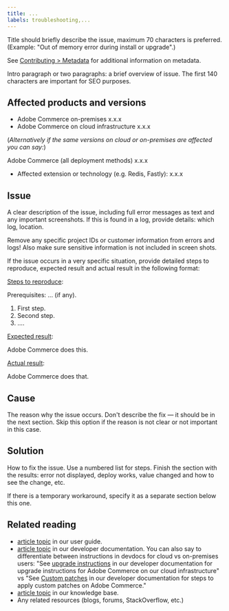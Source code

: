 ```yaml
---
title: ...
labels: troubleshooting,...
---
```


Title should briefly describe the issue, maximum 70 characters is preferred.<br/>
(Example: "Out of memory error during install or upgrade".)

See [Contributing > Metadata](../../CONTRIBUTING.md#metadata) for additional information on metadata.

Intro paragraph or two paragraphs: a brief overview of issue. The first 140 characters are important for SEO purposes.

## Affected products and versions

* Adobe Commerce on-premises x.x.x
* Adobe Commerce on cloud infrastructure x.x.x

(*Alternatively if the same versions on cloud or on-premises are affected you can say:*)

Adobe Commerce (all deployment methods) x.x.x

* Affected extension or technology (e.g. Redis, Fastly): x.x.x

## Issue

A clear description of the issue, including full error messages as text and any important screenshots.
If this is found in a log, provide details: which log, location.

Remove any specific project IDs or customer information from errors and logs! Also make sure sensitive information is not included in screen shots.

If the issue occurs in a very specific situation, provide detailed steps to reproduce, expected result and actual result in the following format:

<ins>Steps to reproduce</ins>:

Prerequisites: ... (if any).

1. First step.
1. Second step.
1. ....

<ins>Expected result</ins>:

Adobe Commerce does this.

<ins>Actual result</ins>:

Adobe Commerce does that.

## Cause

The reason why the issue occurs. Don't describe the fix — it should be in the next section. Skip this option if the reason is not clear or not important in this case.

## Solution

How to fix the issue. Use a numbered list for steps.
Finish the section with the results: error not displayed, deploy works, value changed and how to see the change, etc.

If there is a temporary workaround, specify it as a separate section below this one.

## Related reading

* [article topic](https://docs.magento.com/user-guide/) in our user guide.
* [article topic](https://devdocs.magento.com) in our developer documentation. You can also say to differentiate between instructions in devdocs for cloud vs on-premises users: "See [upgrade instructions](https://devdocs.magento.com/cloud/project/project-upgrade-parent.html) in our developer documentation for upgrade instructions for Adobe Commerce on our cloud infrastructure" vs "See [Custom patches](https://devdocs.magento.com/guides/v2.4/comp-mgr/patching.html#custom-patches) in our developer documentation for steps to apply custom patches on Adobe Commerce."
* [article topic](https://support.magento.com/hc/en-us) in our knowledge base.
* Any related resources (blogs, forums, StackOverflow, etc.)
